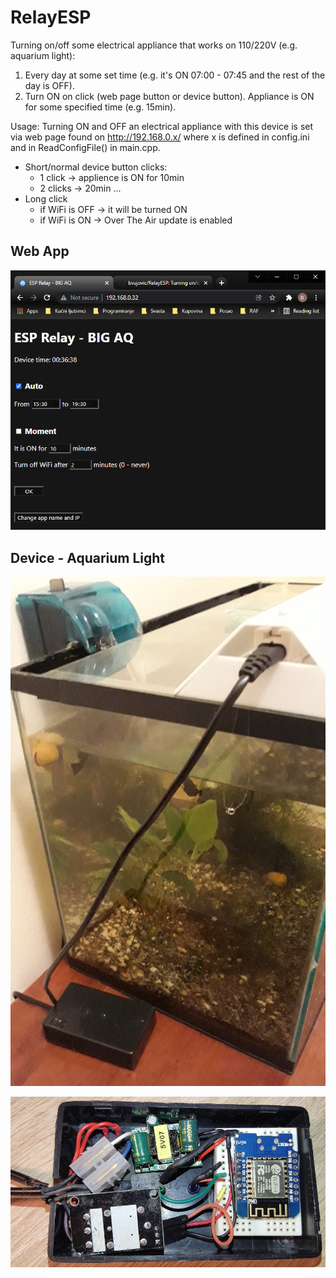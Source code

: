 # RelayESP

Turning on/off some electrical appliance that works on 110/220V (e.g. aquarium light):
1. Every day at some set time (e.g. it's ON 07:00 - 07:45 and the rest of the day is OFF).
2. Turn ON on click (web page button or device button). Appliance is ON for some specified time (e.g. 15min).

Usage:
Turning ON and OFF an electrical appliance with this device is set via web page found on http://192.168.0.x/ where x is defined in config.ini and in ReadConfigFile() in main.cpp.
- Short/normal device button clicks:
    - 1 click -> applience is ON for 10min
    - 2 clicks -> 20min ...
- Long click
    - if WiFi is OFF -> it will be turned ON
    - if WiFi is ON -> Over The Air update is enabled


## Web App
![RelayESP: Web App](https://github.com/bvujovic/RelayESP/blob/master/docs/pics/web_app.png)

## Device - Aquarium Light
![RelayESP: Device - Aquarium Light](https://github.com/bvujovic/RelayESP/blob/master/docs/pics/big_aq.jpg)

![RelayESP: Inside Device](https://github.com/bvujovic/RelayESP/blob/master/docs/pics/big_aq_inside.jpg)
